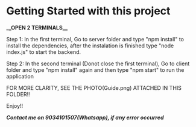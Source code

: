 # Getting Started with this project

\_**\_OPEN 2 TERMINALS\_\_**

Step 1: In the first terminal, Go to server folder and type "npm install" to install the dependencies, after the instalation is finished type "node index.js" to start the backend.

Step 2: In the second terminal (Donot close the first terminal), Go to client folder and type "npm install" again and then type "npm start" to run the application

FOR MORE CLARITY, SEE THE PHOTO(Guide.png) ATTACHED IN THIS FOLDER!!

Enjoy!!

**_Contact me on 9034101507(Whatsapp), if any error occurred_**
